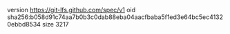 version https://git-lfs.github.com/spec/v1
oid sha256:b058d91c74aa7b0b3c0dab88eba04aacfbaba5f1ed3e64bc5ec41320ebbd8534
size 3217
